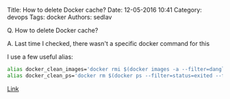 Title: How to delete Docker cache?
Date: 12-05-2016 10:41
Category: devops
Tags: docker
Authors: sedlav

Q. How to delete Docker cache?

A. Last time I checked, there wasn't a specific docker command for this

I use a few useful alias:

```bash
alias docker_clean_images='docker rmi $(docker images -a --filter=dangling=true -q)'
alias docker_clean_ps='docker rm $(docker ps --filter=status=exited --filter=status=created -q)'
```

[Link](https://forums.docker.com/t/how-to-delete-cache/5753/2)

